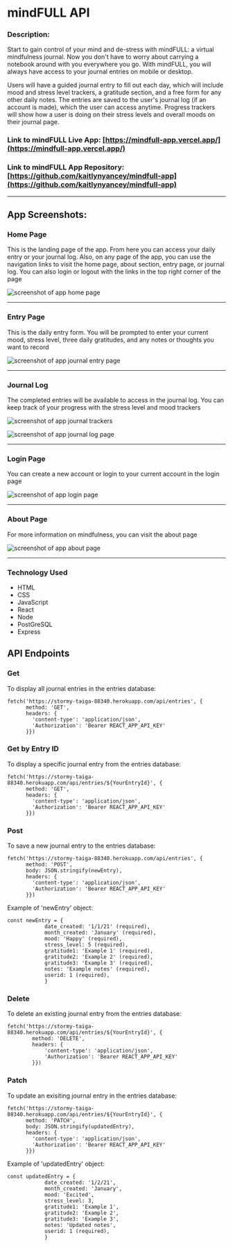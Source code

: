 # mindFULL API

### Description: 
Start to gain control of your mind and de-stress with mindFULL: a virtual mindfulness journal. Now you don't have to worry about carrying a notebook around with you everywhere you go. With mindFULL, you will always have access to your journal entries on mobile or desktop. 

Users will have a guided journal entry to fill out each day, which will include mood and stress level trackers, a gratitude section, and a free form for any other daily notes. The entries are saved to the user's journal log (if an account is made), which the user can access anytime. Progress trackers will show how a user is doing on their stress levels and overall moods on their journal page. 

### Link to mindFULL Live App: [https://mindfull-app.vercel.app/](https://mindfull-app.vercel.app/)
### Link to mindFULL App Repository: [https://github.com/kaitlynyancey/mindfull-app](https://github.com/kaitlynyancey/mindfull-app)

___
## App Screenshots:

### Home Page

This is the landing page of the app. From here you can access your daily entry or your journal log. Also, on any page of the app, you can use the navigation links to visit the home page, about section, entry page, or journal log. You can also login or logout with the links in the top right corner of the page 

![screenshot of app home page](mindfull-screenshots/home-page.png)
___
### Entry Page

This is the daily entry form. You will be prompted to enter your current mood, stress level, three daily gratitudes, and any notes or thoughts you want to record

![screenshot of app journal entry page](mindfull-screenshots/entry-form.png)
___
### Journal Log

The completed entries will be available to access in the journal log. You can keep track of your progress with the stress level and mood trackers

![screenshot of app journal trackers](mindfull-screenshots/trackers.png)

![screenshot of app journal log page](mindfull-screenshots/journal-log.png)
___
### Login Page

You can create a new account or login to your current account in the login page

![screenshot of app login page](mindfull-screenshots/login-page.png)
___
### About Page

For more information on mindfulness, you can visit the about page

![screenshot of app about page](mindfull-screenshots/about-page.png)
___
### Technology Used
* HTML 
* CSS
* JavaScript
* React
* Node 
* PostGreSQL
* Express

## API Endpoints

### Get
To display all journal entries in the entries database:

```
fetch('https://stormy-taiga-88340.herokuapp.com/api/entries', {
      method: 'GET',
      headers: {
        'content-type': 'application/json',
        'Authorization': 'Bearer REACT_APP_API_KEY'
      }})
```

### Get by Entry ID
To display a specific journal entry from the entries database:

```
fetch('https://stormy-taiga-88340.herokuapp.com/api/entries/${YourEntryId}', {
      method: 'GET',
      headers: {
        'content-type': 'application/json',
        'Authorization': 'Bearer REACT_APP_API_KEY'
      }})
```

### Post
To save a new journal entry to the entries database:

```
fetch('https://stormy-taiga-88340.herokuapp.com/api/entries', {
      method: 'POST',
      body: JSON.stringify(newEntry),
      headers: {
        'content-type': 'application/json',
        'Authorization': 'Bearer REACT_APP_API_KEY'
      }})
```

Example of 'newEntry' object:

```
const newEntry = {
            date_created: '1/1/21' (required),
            month_created: 'January' (required),
            mood: 'Happy' (required),
            stress_level: 5 (required),
            gratitude1: 'Example 1' (required),
            gratitude2: 'Example 2' (required), 
            gratitude3: 'Example 3' (required),
            notes: 'Example notes' (required),
            userid: 1 (required),
            }
```

### Delete
To delete an existing journal entry from the entries database:

```
fetch('https://stormy-taiga-88340.herokuapp.com/api/entries/${YourEntryId}', {
        method: 'DELETE',
        headers: {
            'content-type': 'application/json',
            'Authorization': 'Bearer REACT_APP_API_KEY'
        }})
```

### Patch
To update an exisiting journal entry in the entries database:

```
fetch('https://stormy-taiga-88340.herokuapp.com/api/entries/${YourEntryId}', {
      method: 'PATCH',
      body: JSON.stringify(updatedEntry),
      headers: {
        'content-type': 'application/json',
        'Authorization': 'Bearer REACT_APP_API_KEY'
      }})
```

Example of 'updatedEntry' object:

```
const updatedEntry = {
            date_created: '1/2/21',
            month_created: 'January',
            mood: 'Excited',
            stress_level: 3,
            gratitude1: 'Example 1',
            gratitude2: 'Example 2', 
            gratitude3: 'Example 3',
            notes: 'Updated notes',
            userid: 1 (required),
            }
```
